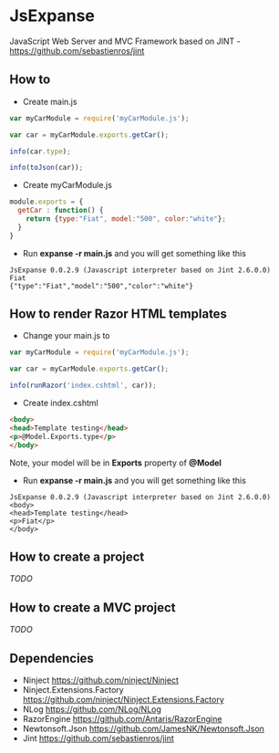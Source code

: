 # JsExpanse
JavaScript Web Server and MVC Framework based on JINT - https://github.com/sebastienros/jint

## How to

* Create main.js
```javascript
var myCarModule = require('myCarModule.js');

var car = myCarModule.exports.getCar();

info(car.type);

info(toJson(car));
```

* Create myCarModule.js
```javascript
module.exports = {
  getCar : function() {
    return {type:"Fiat", model:"500", color:"white"};
  }
}
```
* Run __expanse -r main.js__ and you will get something like this
```
JsExpanse 0.0.2.9 (Javascript interpreter based on Jint 2.6.0.0)
Fiat
{"type":"Fiat","model":"500","color":"white"}
```
## How to render Razor HTML templates
* Change your main.js to
```javascript
var myCarModule = require('myCarModule.js');

var car = myCarModule.exports.getCar();

info(runRazor('index.cshtml', car));
```
* Create index.cshtml
```html
<body>
<head>Template testing</head>
<p>@Model.Exports.type</p>
</body>
```
Note, your model will be in __Exports__ property of __@Model__
* Run __expanse -r main.js__ and you will get something like this
```
JsExpanse 0.0.2.9 (Javascript interpreter based on Jint 2.6.0.0)
<body>
<head>Template testing</head>
<p>Fiat</p>
</body>
```
## How to create a project
*TODO*
## How to create a MVC project
*TODO*
## Dependencies
- Ninject https://github.com/ninject/Ninject
- Ninject.Extensions.Factory https://github.com/ninject/Ninject.Extensions.Factory
- NLog https://github.com/NLog/NLog
- RazorEngine https://github.com/Antaris/RazorEngine
- Newtonsoft.Json https://github.com/JamesNK/Newtonsoft.Json
- Jint https://github.com/sebastienros/jint
